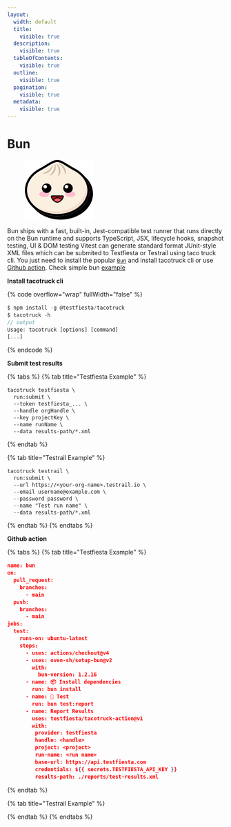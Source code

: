 ```yaml
---
layout:
  width: default
  title:
    visible: true
  description:
    visible: true
  tableOfContents:
    visible: true
  outline:
    visible: true
  pagination:
    visible: true
  metadata:
    visible: true
---
```


# Bun

<figure><img src="../../../.gitbook/assets/bun.svg" alt=""><figcaption></figcaption></figure>

Bun ships with a fast, built-in, Jest-compatible test runner that runs directly on the Bun runtime and supports TypeScript, JSX, lifecycle hooks, snapshot testing, UI & DOM testing Vitest can generate standard format JUnit-style XML files which can be submited to Testfiesta or Testrail using taco truck cli. You just need to install the popular [`Bun`](https://bun.sh/docs) and install tacotruck cli or use [Github action](https://github.com/testfiesta/tacotruck-action). Check simple bun [example](https://github.com/testfiesta/tacotruck-examples/tree/main/demo-bun-tf)

**Install tacotruck cli**

{% code overflow="wrap" fullWidth="false" %}
```javascript
$ npm install -g @testfiesta/tacotruck
$ tacotruck -h
// output
Usage: tacotruck [options] [command]
[...]
```
{% endcode %}

**Submit test results**

{% tabs %}
{% tab title="Testfiesta Example" %}
```
tacotruck testfiesta \
  run:submit \
  --token testfiesta_... \
  --handle orgHandle \
  --key projectKey \
  --name runName \
  --data results-path/*.xml
```
{% endtab %}

{% tab title="Testrail Example" %}
```
tacotruck testrail \
  run:submit \
  --url https://<your-org-name>.testrail.io \
  --email username@example.com \
  --password password \
  --name "Test run name" \
  --data results-path/*.xml
```
{% endtab %}
{% endtabs %}

**Github action**

{% tabs %}
{% tab title="Testfiesta Example" %}
```json
name: bun
on:
  pull_request:
    branches:
      - main
  push:
    branches:
      - main
jobs:
  test:
    runs-on: ubuntu-latest
    steps:
      - uses: actions/checkout@v4
      - uses: oven-sh/setup-bun@v2
        with:
          bun-version: 1.2.16
      - name: 📦 Install dependencies
        run: bun install
      - name: 🧪 Test
        run: bun test:report
      - name: Report Results
        uses: testfiesta/tacotruck-action@v1
        with:
         provider: testfiesta
         handle: <handle>
         project: <project>
         run-name: <run name>
         base-url: https://api.testfiesta.com
         credentials: ${{ secrets.TESTFIESTA_API_KEY }}
         results-path: ./reports/test-results.xml
```
{% endtab %}

{% tab title="Testrail Example" %}

{% endtab %}
{% endtabs %}

